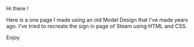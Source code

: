 Hi there ! 

Here is a one page I made using an old Model Design that I've made years ago. 
I've tried to recreate the sign in page of Steam using HTML and CSS. 

Enjoy 
